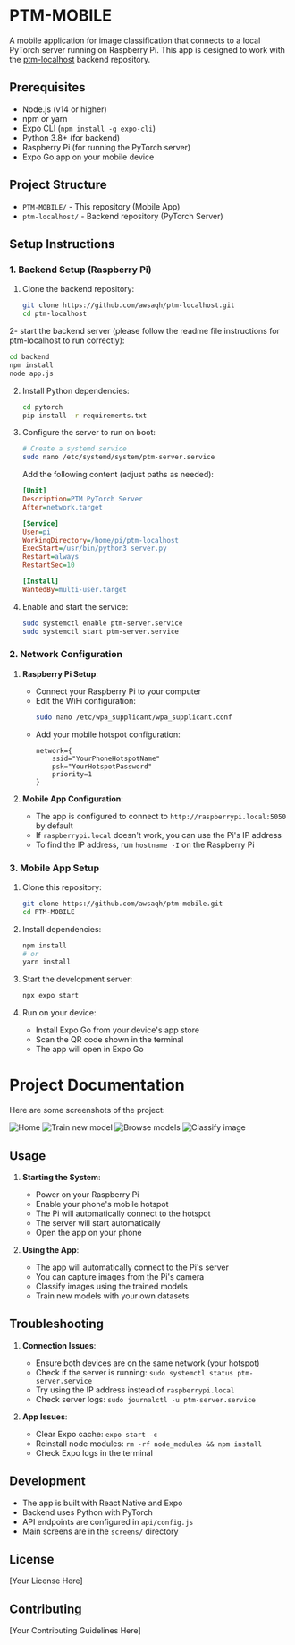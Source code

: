 # PTM-MOBILE

A mobile application for image classification that connects to a local PyTorch server running on Raspberry Pi. This app is designed to work with the [ptm-localhost](https://github.com/awsaqh/ptm-localhost) backend repository.

## Prerequisites

- Node.js (v14 or higher)
- npm or yarn
- Expo CLI (`npm install -g expo-cli`)
- Python 3.8+ (for backend)
- Raspberry Pi (for running the PyTorch server)
- Expo Go app on your mobile device

## Project Structure

- `PTM-MOBILE/` - This repository (Mobile App)
- `ptm-localhost/` - Backend repository (PyTorch Server)

## Setup Instructions

### 1. Backend Setup (Raspberry Pi)

1. Clone the backend repository:
   ```bash
   git clone https://github.com/awsaqh/ptm-localhost.git
   cd ptm-localhost
   ```
2- start the backend server (please follow the readme file instructions for ptm-localhost to run correctly):
  ```bash
  cd backend
  npm install
  node app.js
  ```

2. Install Python dependencies:
   ```bash
   cd pytorch
   pip install -r requirements.txt
   ```

3. Configure the server to run on boot:
   ```bash
   # Create a systemd service
   sudo nano /etc/systemd/system/ptm-server.service
   ```

   Add the following content (adjust paths as needed):
   ```ini
   [Unit]
   Description=PTM PyTorch Server
   After=network.target

   [Service]
   User=pi
   WorkingDirectory=/home/pi/ptm-localhost
   ExecStart=/usr/bin/python3 server.py
   Restart=always
   RestartSec=10

   [Install]
   WantedBy=multi-user.target
   ```

4. Enable and start the service:
   ```bash
   sudo systemctl enable ptm-server.service
   sudo systemctl start ptm-server.service
   ```

### 2. Network Configuration

1. **Raspberry Pi Setup**:
   - Connect your Raspberry Pi to your computer
   - Edit the WiFi configuration:
     ```bash
     sudo nano /etc/wpa_supplicant/wpa_supplicant.conf
     ```
   - Add your mobile hotspot configuration:
     ```plaintext
     network={
         ssid="YourPhoneHotspotName"
         psk="YourHotspotPassword"
         priority=1
     }
     ```

2. **Mobile App Configuration**:
   - The app is configured to connect to `http://raspberrypi.local:5050` by default
   - If `raspberrypi.local` doesn't work, you can use the Pi's IP address
   - To find the IP address, run `hostname -I` on the Raspberry Pi

### 3. Mobile App Setup

1. Clone this repository:
   ```bash
   git clone https://github.com/awsaqh/ptm-mobile.git
   cd PTM-MOBILE
   ```

2. Install dependencies:
   ```bash
   npm install
   # or
   yarn install
   ```

3. Start the development server:
   ```bash
   npx expo start
   ```

4. Run on your device:
   - Install Expo Go from your device's app store
   - Scan the QR code shown in the terminal
   - The app will open in Expo Go


# Project Documentation

Here are some screenshots of the project:

![Home](./screenshots/home.jpg)
![Train new model](./screenshots/Train.jpg)
![Browse models](./screenshots/Browse.jpg)
![Classify image](./screenshots/classify.jpg)





## Usage

1. **Starting the System**:
   - Power on your Raspberry Pi
   - Enable your phone's mobile hotspot
   - The Pi will automatically connect to the hotspot
   - The server will start automatically
   - Open the app on your phone

2. **Using the App**:
   - The app will automatically connect to the Pi's server
   - You can capture images from the Pi's camera
   - Classify images using the trained models
   - Train new models with your own datasets

## Troubleshooting

1. **Connection Issues**:
   - Ensure both devices are on the same network (your hotspot)
   - Check if the server is running: `sudo systemctl status ptm-server.service`
   - Try using the IP address instead of `raspberrypi.local`
   - Check server logs: `sudo journalctl -u ptm-server.service`

2. **App Issues**:
   - Clear Expo cache: `expo start -c`
   - Reinstall node modules: `rm -rf node_modules && npm install`
   - Check Expo logs in the terminal

## Development

- The app is built with React Native and Expo
- Backend uses Python with PyTorch
- API endpoints are configured in `api/config.js`
- Main screens are in the `screens/` directory

## License

[Your License Here]

## Contributing

[Your Contributing Guidelines Here]

